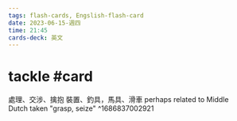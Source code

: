 ```yaml
---
tags: flash-cards, Engslish-flash-card
date: 2023-06-15-週四
time: 21:45
cards-deck: 英文
---
```


# tackle #card 
處理、交涉、擒抱
裝置、釣具，馬具、滑車
perhaps related to Middle Dutch taken "grasp, seize"
^1686837002921
